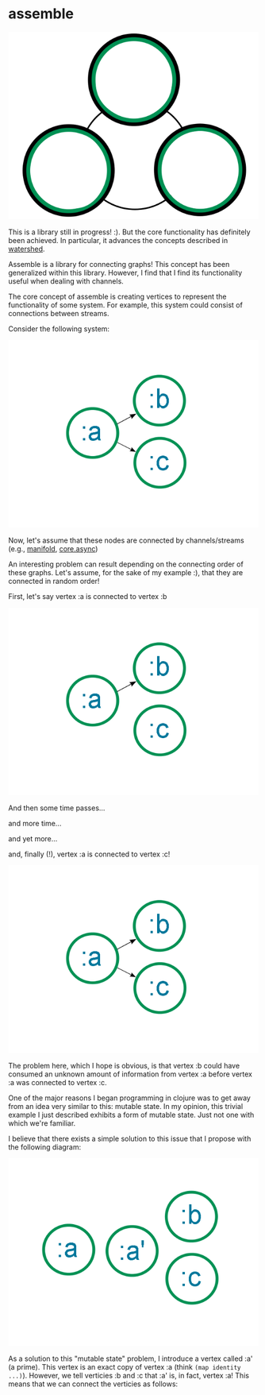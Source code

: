 assemble
========

![](/images/logo.png)

This is a library still in progress! :).  But the core functionality has definitely been achieved.  In particular, it advances the concepts described in [watershed](http://github.com/hypower-org/watershed).

Assemble is a library for connecting graphs!  This concept has been generalized within this library.  However, I find that I find its functionality useful when dealing with channels.  

The core concept of assemble is creating vertices to represent the functionality of some system.  For example, this system could consist of connections between streams.  

Consider the following system:  

![](/images/problematic-example.png)

Now, let's assume that these nodes are connected by channels/streams (e.g., [manifold](https://github.com/ztellman/manifold), [core.async](https://github.com/clojure/core.async))

An interesting problem can result depending on the connecting order of these graphs.  Let's assume, for the sake of my example :), that they are connected in random order! 

First, let's say vertex :a is connected to vertex :b 

![](/images/problematic-example-1.png)

And then some time passes...

and more time...

and yet more...

and, finally (!), vertex :a is connected to vertex :c! 

![](/images/problematic-example.png)

The problem here, which I hope is obvious, is that vertex :b could have consumed an unknown amount of information from vertex :a before vertex :a was connected to vertex :c.  

One of the major reasons I began programming in clojure was to get away from an idea very similar to this: mutable state.  In my opinion, this trivial example I just described exhibits a form of mutable state.  Just not one with which we're familiar.  

I believe that there exists a simple solution to this issue that I propose with the following diagram: 

![](/images/problematic-example-fixed.png)

As a solution to this "mutable state" problem, I introduce a vertex called :a' (a prime).  This vertex is an exact copy of vertex :a (think ```(map identity ...)```).  However, we tell verticies :b and :c that :a' is, in fact, vertex :a!  This means that we can connect the verticies as follows: 


